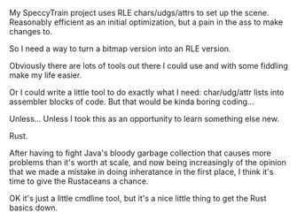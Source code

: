 My SpeccyTrain project uses RLE chars/udgs/attrs to set up the scene. Reasonably efficient as an initial optimization, but a pain in the ass to make changes to.

So I need a way to turn a bitmap version into an RLE version.

Obviously there are lots of tools out there I could use and with some fiddling make my life easier. 

Or I could write a little tool to do exactly what I need: char/udg/attr lists into assembler blocks of code.
But that would be kinda boring coding...

Unless... Unless I took this as an opportunity to learn something else new.

Rust.

After having to fight Java's bloody garbage collection that causes more problems than it's worth at scale, and now being increasingly of the opinion that we made a mistake in doing inheratance in the first place, I think it's time to give the Rustaceans a chance.

OK it's just a little cmdline tool, but it's a nice little thing to get the Rust basics down. 
